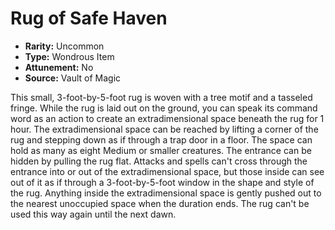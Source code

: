 # Rug of Safe Haven

- **Rarity:** Uncommon
- **Type:** Wondrous Item
- **Attunement:** No
- **Source:** Vault of Magic

This small, 3-foot-by-5-foot rug is woven with a tree motif and a tasseled fringe. While the rug is laid out on the ground, you can speak its command word as an action to create an extradimensional space beneath the rug for 1 hour. The extradimensional space can be reached by lifting a corner of the rug and stepping down as if through a trap door in a floor. The space can hold as many as eight Medium or smaller creatures. The entrance can be hidden by pulling the rug flat. Attacks and spells can't cross through the entrance into or out of the extradimensional space, but those inside can see out of it as if through a 3-foot-by-5-foot window in the shape and style of the rug. Anything inside the extradimensional space is gently pushed out to the nearest unoccupied space when the duration ends. The rug can't be used this way again until the next dawn.
